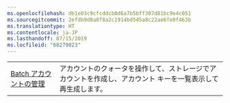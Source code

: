 ```yaml
---
ms.openlocfilehash: db1e03c9cfcddcb0d6a7b5bff307d81bc9e4c051
ms.sourcegitcommit: 2efdb9d8a8f8a2c1914bd545a8c22ae6fe0f463b
ms.translationtype: HT
ms.contentlocale: ja-JP
ms.lasthandoff: 07/15/2019
ms.locfileid: "68279823"
---
```

|  |  |
|---------|---------|
| [Batch アカウントの管理][1] | アカウントのクォータを操作して、ストレージでアカウントを作成し、アカウント キーを一覧表示して再生成します。 |

[1]: https://azure.microsoft.com/resources/samples/batch-java-manage-batch-accounts/
